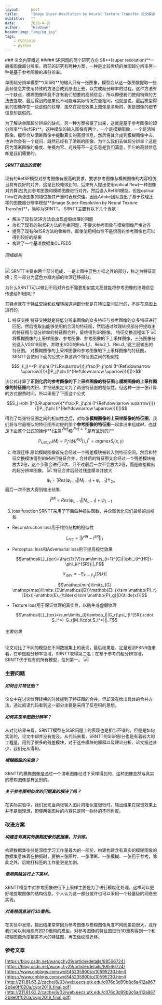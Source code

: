 ```yaml
---
layout:     post
title:      "Image Super-Resolution by Neural Texture Transfer 论文解读 "
subtitle:   ""
date:       2020-4-10
author:     "HieDean"
header-img: "img/bg.jpg"
tags:
    - CVPR2019
    - python
---
```

<head>
    <script src="https://cdn.mathjax.org/mathjax/latest/MathJax.js?config=TeX-AMS-MML_HTMLorMML" type="text/javascript"></script>
    <script type="text/x-mathjax-config">
        MathJax.Hub.Config({
            tex2jax: {
            skipTags: ['script', 'noscript', 'style', 'textarea', 'pre'],
            inlineMath: [['$','$']]
            }
        });
    </script>
</head>
### 论文内容概述
##### SR问题的两个研究方向
SR**(super resolution)**一般指图像超分辨率，目前的研究有两种方案，一种是比较传统的单图超分辨率另一种是基于参考图像的超分辨率。

单图超分辨率模型**(SISR)**的输入只有一张图象，模型会从这一张图像提取一些高频信息并使用特殊的方法合成到原图上去，以完成超分辨率的过程。这种方法有一个缺点，模糊图像毕竟不含有我们想要的高频信息，所以即便我们使用特殊的方法去提取，最后得到的结果也不可能与实际情况完全相同，也就是说，最后模型得到的图像存在一些虚假的纹理，虽然在视觉效果上图像是清晰的，但是图像的细节信息却是假的。

为了解决单图超分辨率的缺点，另一种方案被提了出来，这就是基于参考图像的超分辨率**(RefSR)**。这种模型的输入图像有两个，一个是模糊图像，一个是清晰图像。模型会从清晰图像中提取真实的高频信息，然后将其合成到模糊图像中去。也许你会有一个疑问，既然已经有了清晰的图像，为什么我们去做超分辨率？这是因为清晰图像的角度、拍摄内容、光线等不一定乐意是我们满意，但它的高频信息却是我们需要的。

##### SRNTT做出的贡献
现有的RefSP模型对参考图像有很高的要求，要求参考图像与模糊图像的内容相仿且具有良好的对齐，这是比较难做到的，后来有人提出使用optical flow(一种图像对齐算法)先对参考图像和模糊图像进行对齐，然后送入RefSR模型。但是optical flow在两张图象的错位极其严重时表现欠佳，因此Adobe团队提出了基于纹理迁移的图像超分辨率模型**(Image Super-Resolution by Neural Texture Transfer)**，简称为SRNTT。
SRNTT主要有以下几个贡献：
* 解决了现有SISR方法会出现虚假纹理的问题
* 放松了现有的RefSR方法的约束问题，不要求参考图像与模糊图像严格对齐
* 提高了现有RefSR方法的鲁棒性，即使使用相似性不是很高的参考图像也可以得到较好的结果
* 构建了一个基准数据集CUFED5

###### 网络结构
![](/img/SRNTT/structure.jpg)
SRNTT主要由两个部分组成，一是上图中蓝色方框之外的部分，称之为特征交换；另一部分为蓝色方框内部的纹理迁移部分。

为什么SRNTT可以做到不用对齐也不需要相似度太高就能将参考图像的纹理信息传送给SR图呢？ 

其特点就在于特征交换和纹理转换这两部分都是在特征空间进行的，不是在原图上进行的。

1. 特征交换
  特征交换就是将低分辨率图像的众多特征与参考图像的众多特征进行匹配，然后提取出能够使用的合理的特征图，然后通过纹理转换部分将提取出的特征图与低分辨率的特征图合并，最终得到SR图像。
  特征交换流程如下
  ![](/img/SRNTT/structure_2.png)
  将模糊图像的上采样图像、参考图像、参考图像的下上采样图像，三张图像分别送入VGG19网络，并取出VGG的Relu1_1、Relu2_1、Relu3_1这三层输出的特征图。
  对模糊图像的上采样图像和参考图像的下上采样图像的特征图，SRNTT会使用下面的公式计算这两个特征图之间的相似性

  $$S_{i,j}=<P_i(\phi (I^{LR\uparrow})),\frac{P_j(\phi (I^{Ref\downarrow \uparrow}))}{||P_j(\phi (I^{Ref\downarrow \uparrow}))||}>$$

  该公式计算了**正则化后的参考图像的下上采样图像的特征图**与**模糊图像的上采样图像的特征图**的内积，并把结果定义为了两张特征图的相似性。但这种一张一张计算的方式很费时间，所以采用了下面这个公式

  $$S_j=\phi (I^{LR\uparrow})*\frac{P_j(\phi (I^{Ref\downarrow \uparrow}))}{||P_j(\phi (I^{Ref\downarrow \uparrow}))||}$$

  得到了每张特征图之间的相似性之后，对每张**模糊图像的上采样图像的特征图**，我们将与它最相似的特征图所对应的那个**参考图像的特征图**一起拿出来组成$M$，也就是下面这个公式的操作**(注意$I^{Ref}$和$I^{Ref\downarrow\uparrow}$是有区别的)**

  $$P_{\omega (x,y)}(M)=P_{j^*}(\phi (I^{Ref})),j^*=arg maxS_j(x,y)$$

2. 纹理迁移
  原始模糊图像首先会经过一个残差模块被转入到特征空间，然后和特征交换模块得到的$M$进行特征合并，合并后的特征图又会经过一个残差模块被放大2倍，这个步骤会进行3次，只不过最后一次不会放大2倍，而是直接输出的超分辨率图像。
  ![](/img/SRNTT/structure_3.png)
  特征合并后经过残差模块并放大

  $$\psi_l=[Res(\psi_{l-1}||M_{l-1})+\psi_{l-1}]\uparrow _{2\times}$$
  最后一次不放大得到输出结果

  $$I^{SR}=Res(\psi_{L-1}||M_{L-1})+\psi_{L-1}$$

3. loss function
  SRNTT采用了下面四种损失函数，并企图优化它们最终的加权和
* Reconstruction loss用于维持结构的相似性

  $$L_{rec}=||I^{HR}-I^{SR}||_1$$

* Perceptual loss和Adversarial loss用于提高视觉效果

  $$\mathcal{L}_{per}=\frac{1}{V}\sum\limits_{i=1}^{C}||\phi_i(I^{HR})-\phi_i(I^{SR})||_F$$

  $$\mathcal{L}_{adv}=-\mathbb{E}_{\tilde{x}\sim \mathbb{P}_g}[D(\tilde{x})]$$

  $$\mathop{min}\limits_{G} \mathop{max}\limits_{D\in\mathcal{D}}\mathbb{E}_{x\sim \mathbb{P}_r}[D(x)]-\mathbb{E}_{\tilde{x}\sim \mathbb{P}_g}[D(\tilde{x})]$$

* Texture loss用于保证纹理的真实性，以防生成虚假纹理

  $$\mathcal{L}_{tex}=\sum\limits_{l}\lambda_l||G_r(\psi_l(I^{SR})\cdot S_l^*)-G_r(M_l\cdot S_l^*)||_F$$

###### 主要结果
论文对比了不同的模型在不同数据集上的表现，最后结果是，定量观测PSNR值来看，在单图超分辨率领域，SRNTT取得第二名；在基于参考的超分辨领域，SRNTT优于现有的所有模型，位列第一。
![](/img/SRNTT/res_compare.png)

### 主要问题
##### 如何合并特征图？
论文中在讨论纹理转换的时候提到了特征图的合并，但却没有给出具体的合并方法。通过阅读代码看到这一部分主要是采用了反卷积的思想。

##### 如何实现单图超分辨率？
从对比结果来看，SRNTT模型在SISR问题上的表现也是相当不错的，但是是如何实现的，论文中却并没有提及。从代码来看，SRNTT的SISR部分也是有着较大的工程量，用到了很多的残差模块，对于这些模块的解释以及理论分析，论文描述甚少，我们无从得知。

##### 模糊图像的来源？
SRNTT的模糊图像是通过一个清晰图像经过下采样得到的，这种图像显然与真实的模糊图像是有区别的。

##### 关于参考图相似度的问题真的解决了吗？
在实际实验中，我们发现当两张输入图片的相似度很低时，输出结果在视觉效果上并不是很理想，即便两张图片的内容只是同一物体的不同角度。

### 改进方案
##### 构建含有真实的模糊图像的数据集，并训练。
构建数据集往往是深度学习工作量最大的一部份，构建构建含有真实的模糊图像的数据集意味着在拍摄时，要拍三张图片，一张清晰、一张模糊、一张用于参考，除此之外，后期打标签的工作量更是加剧。
##### 使用网络进行上下采样。
SRNTT模型中对参考图像进行下上采样主要是为了进行模糊化处理，这样可以更好地提取图像的结构信息。个人认为这一部分或许也可以采用一个轻量级的网络去实现。
##### 对高频信息进行3D重构。
在实验中发现，输出结果常常因为参考图像与模糊图像角度不同而差距很大，或许我们可以利用现有的3D重构的模型，对参考图像的特征图进行3D重构得到一个和模糊图像角度相差不大的特征图，再去做纹理迁移。
### 参考文章
[https://blog.csdn.net/wangchy29/article/details/88566724](https://blog.csdn.net/wangchy29/article/details/88566724)
[https://www.cnblogs.com/wxl845235800/p/10595230.html](https://www.cnblogs.com/wxl845235800/p/10595230.html)
[http://211.81.63.2/cache/8/03/web.eecs.utk.edu/c076c3d99b8c6a412a8672b8e0ff020a/cvpr2019_final.pdf](http://211.81.63.2/cache/8/03/web.eecs.utk.edu/c076c3d99b8c6a412a8672b8e0ff020a/cvpr2019_final.pdf)
